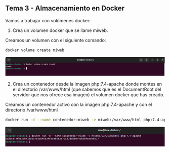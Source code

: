 ## Tema 3 - Almacenamiento en Docker

Vamos a trabajar con volúmenes docker:
1. Crea un volumen docker que se llame miweb.

Creamos un volumen con el siguiente comando:

```bash
docker volume create miweb
```
![](assets/ejercicio1.png)

2. Crea un contenedor desde la imagen php:7.4-apache donde montes en el directorio /var/www/html (que sabemos que es el DocumentRoot del servidor que nos ofrece esa imagen) el volumen docker que has creado.

Creamos un contenedor activo con la imagen php:7.4-apache y con el directorio /var/www/html

```bash
docker run -d --name contenedor-miweb -v miweb:/var/www/html php:7.4-apache
```
![](assets/ejercicio2.png)

